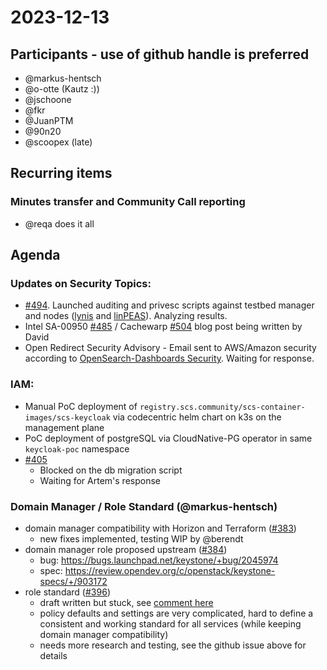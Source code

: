 # 2023-12-13
## Participants - use of github handle is preferred
- @markus-hentsch
- @o-otte (Kautz :))
- @jschoone
- @fkr
- @JuanPTM
- @90n20
- @scoopex (late)

## Recurring items

### Minutes transfer and Community Call reporting
- @reqa does it all

## Agenda
### Updates on Security Topics:
- [#494](https://github.com/SovereignCloudStack/issues/issues/494). Launched auditing and privesc scripts against testbed manager and nodes ([lynis](https://github.com/CISOfy/lynis) and [linPEAS](https://github.com/carlospolop/PEASS-ng/tree/master/linPEAS)). Analyzing results.
- Intel SA-00950 [#485](https://github.com/SovereignCloudStack/issues/issues/485) / Cachewarp [#504](https://github.com/SovereignCloudStack/issues/issues/504) blog post being written by David
- Open Redirect Security Advisory - Email sent to AWS/Amazon security according to [OpenSearch-Dashboards Security](https://github.com/opensearch-project/OpenSearch-Dashboards/blob/main/SECURITY.md). Waiting for response.


### IAM:
- Manual PoC deployment of `registry.scs.community/scs-container-images/scs-keycloak` via codecentric helm chart on k3s on the management plane
- PoC deployment of postgreSQL via CloudNative-PG operator in same `keycloak-poc` namespace
- [#405](https://github.com/SovereignCloudStack/issues/issues/405) 
    - Blocked on the db migration script
    - Waiting for Artem's response

### Domain Manager / Role Standard (@markus-hentsch)

- domain manager compatibility with Horizon and Terraform ([#383](https://github.com/SovereignCloudStack/standards/issues/383))
    - new fixes implemented, testing WIP by @berendt
- domain manager role proposed upstream ([#384](https://github.com/SovereignCloudStack/issues/issues/384))
    - bug: https://bugs.launchpad.net/keystone/+bug/2045974
    - spec: https://review.opendev.org/c/openstack/keystone-specs/+/903172
- role standard ([#396](https://github.com/SovereignCloudStack/issues/issues/396))
    - draft written but stuck, see [comment here](https://github.com/SovereignCloudStack/issues/issues/396#issuecomment-1852491416)
    - policy defaults and settings are very complicated, hard to define a consistent and working standard for all services (while keeping domain manager compatibility)
    - needs more research and testing, see the github issue above for details
